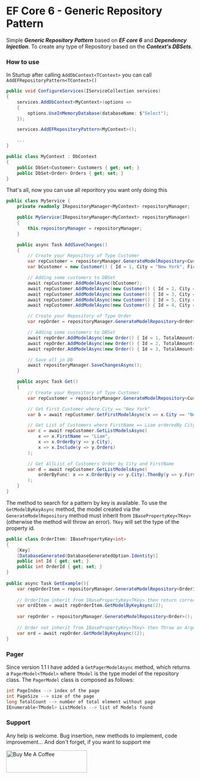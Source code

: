 # EF Core 6 - Generic Repository Pattern

Simple _**Generic Repository Pattern**_ based on _**EF core 6**_ and _**Dependency Injection**_.
To create any type of Repository based on the _**Context's DBSets**_.

### How to use

In Sturtup after calling `AddDbContext<TContext>` you can call `AddEFRepositoryPattern<TContext>()`

```C#
public void ConfigureServices(IServiceCollection services)
{
    services.AddDbContext<MyContext>(options =>
    {
        options.UseInMemoryDatabase(databaseName: $"Select");
    });

    services.AddEFRepositoryPattern<MyContext>();

    ...
}

public class MyContext : DbContext
{
    public DbSet<Customer> Customers { get; set; }
    public DbSet<Order> Orders { get; set; }
}
```

That's all, now you can use all reporitory you want only doing this
```C#
public class MyService {
    private readonly IRepositoryManager<MyContext> repositoryManager;

    public MyService(IRepositoryManager<MyContext> repositoryManager)
    {
        this.repositoryManager = repositoryManager;
    }

    public async Task AddSaveChanges()
    {
        // Create your Repository of Type Customer
        var repCustomer = repositoryManager.GenerateModelRepository<Customer>();
        var bCustomer = new Customer() { Id = 1, City = "New York", FirstName = "Liam" };

        // Adding some customers to DBSet
        await repCustomer.AddModelAsync(bCustomer);
        await repCustomer.AddModelAsync(new Customer() { Id = 2, City = "San Diego", FirstName = "Liam" });
        await repCustomer.AddModelAsync(new Customer() { Id = 3, City = "Los Angeles" });
        await repCustomer.AddModelAsync(new Customer() { Id = 5, City = "New York", FirstName = "Noah" });
        await repCustomer.AddModelAsync(new Customer() { Id = 4, City = "Dallas" });

        // Create your Repository of Type Order
        var repOrder = repositoryManager.GenerateModelRepository<Order>();

        // Adding some customers to DBSet
        await repOrder.AddModelAsync(new Order() { Id = 1, TotalAmount= 100, Customer = bCustomer });
        await repOrder.AddModelAsync(new Order() { Id = 2, TotalAmount= 22, Customer = bCustomer });
        await repOrder.AddModelAsync(new Order() { Id = 3, TotalAmount= 67, Customer = bCustomer });

        // Save all in DB
        await repositoryManager.SaveChangesAsync();
    }

    public async Task Get()
    {
        // Create your Repository of Type Customer
        var repCustomer = repositoryManager.GenerateModelRepository<Customer>();

        // Get First Customer where City == "New York"
        var b = await repCustomer.GetFirstModelAsync(x => x.City == "New York");

        // Get List of Customers where FirstName == Liam orderedBy City and include Orders
        var c = await repCustomer.GetListModelsAsync(
            x => x.FirstName == "Liam",
            x => x.OrderBy(y => y.City),
            x => x.Include(y => y.Orders)
        );

        // Get AllList of Customers Order by City and FirstName
        var d = await repCustomer.GetListModelsAsync(
            orderByFunc: x => x.OrderBy(y => y.City).ThenBy(y => y.FirstName)
        );
    }
}
```
    
The method to search for a pattern by key is available. To use the `GetModelByKeyAsync` method, the model created via the `GenerateModelRepository` method must inherit from `IBasePropertyKey<TKey>` (otherwise the method will throw an error). `TKey` will set the type of the property id.

```C#
public class OrderItem: IBasePropertyKey<int>
{
    [Key]
    [DatabaseGenerated(DatabaseGeneratedOption.Identity)]
    public int Id { get; set; }
    public int OrderId { get; set; }
}
    
public async Task GetExample(){
    var repOrderItem = repositoryManager.GenerateModelRepository<OrderItem>();
    
    // OrderItem inherit from IBasePropertyKey<TKey> then return correct OrderItem
    var ordItem = await repOrderItem.GetModelByKeyAsync(2);
    
    var repOrder = repositoryManager.GenerateModelRepository<Order>();
    
    // Order not inherit from IBasePropertyKey<TKey> then Throw an ArgumentException
    var ord = await repOrder.GetModelByKeyAsync((2);
}
```
    
### Pager
Since version 1.1 I have added a `GetPagerModelAsync` method, which returns a `PagerModel<TModel>` where `TModel` is the type model of the repository class.
The `PagerModel` class is composed as follows:
    
```C#
int PageIndex --> index of the page 
int PageSize --> size of the page
long TotalCount --> number of total element without page
IEnumerable<TModel> ListModels --> list of Models found
```
    
### Support
    
Any help is welcome. Bug insertion, new methods to implement, code improvement...
And don't forget, if you want to support me
    
<a href="https://www.buymeacoffee.com/DenMic" target="_blank"><img src="https://cdn.buymeacoffee.com/buttons/v2/default-yellow.png" alt="Buy Me A Coffee" style="height: 60px !important;width: 217px !important;" ></a>
